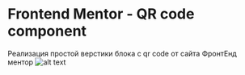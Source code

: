 # Frontend Mentor - QR code component

Реализация простой верстики блока с qr code от сайта ФронтЕнд ментор
![alt text]([https://res.cloudinary.com/dz209s6jk/image/upload/v1642681473/Challenges/lzfaukzhigbavv5sc26b.jpg])
